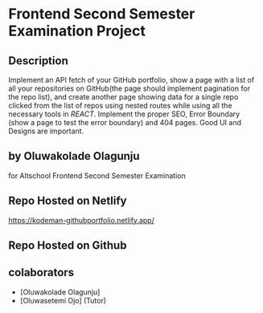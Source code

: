 # Frontend Second Semester Examination Project

## Description

Implement an API fetch of your GitHub portfolio, show a page with a list of all your repositories on GitHub(the page should implement pagination for the repo list), and create another page showing data for a single repo clicked from the list of repos using nested routes while using all the necessary tools in *REACT*. Implement the proper SEO, Error Boundary (show a page to test the error boundary) and 404 pages. Good UI and Designs are important. 


## by Oluwakolade Olagunju

for Altschool Frontend Second Semester Examination

## Repo Hosted on Netlify

https://kodeman-githubportfolio.netlify.app/

## Repo Hosted on Github

## colaborators

- [Oluwakolade Olagunju]
- [Oluwasetemi Ojo] (Tutor)